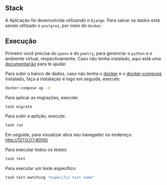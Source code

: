 ## Stack

A Aplicação foi desenvolvida utilizando o `Django`. Para salvar os dados está sendo utilizado o `postgres`, por meio do `docker`.

## Execução
Primeiro você precisa do `pyenv` e do `poetry`, para gerenciar o `python` e o ambiente virtual, respectivamente. Caso não tenha instalado, aqui está uma [documentação](https://github.com/nayannanara/poetry-documentation) para te ajudar.


Para subir o banco de dados, caso não tenha o [docker](https://docs.docker.com/engine/install/ubuntu/) e o [docker-compose](https://docs.docker.com/compose/install/linux/) instalado, faça a instalação e logo em seguida, execute:

```bash
docker-compose up -d
```

Para aplicar as migrações, execute:
```bash
task migrate
```
 
Para subir a aplição, execute:
```bash
task run
```

Em seguida, para visualizar abra seu navegador no endereço: http://127.0.0.1:8000/

Para executar todos os testes:
```bash
task test
```

Para executar um teste específico:
```bash
task test-matching "especific test name"
```
